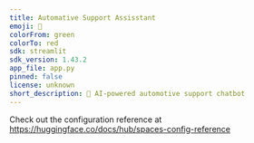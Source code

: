 ```yaml
---
title: Automative Support Assisstant
emoji: 👀
colorFrom: green
colorTo: red
sdk: streamlit
sdk_version: 1.43.2
app_file: app.py
pinned: false
license: unknown
short_description: 🚗 AI-powered automotive support chatbot
---
```


Check out the configuration reference at https://huggingface.co/docs/hub/spaces-config-reference

